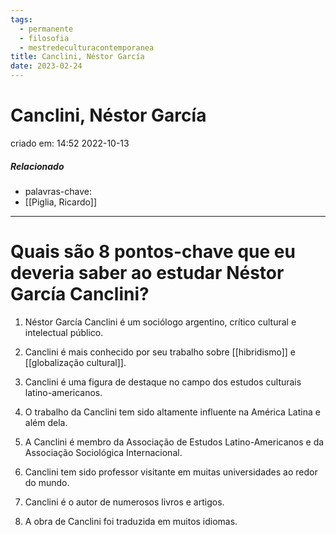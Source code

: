 ```yaml
---
tags:
  - permanente
  - filosofia
  - mestredeculturacontemporanea
title: Canclini, Néstor García
date: 2023-02-24
---
```


# Canclini, Néstor García

criado em: 14:52 2022-10-13

##### Relacionado

- palavras-chave: 
- [[Piglia, Ricardo]]
---

# Quais são 8 pontos-chave que eu deveria saber ao estudar Néstor García Canclini?

1. Néstor García Canclini é um sociólogo argentino, crítico cultural e intelectual público.

2. Canclini é mais conhecido por seu trabalho sobre [[hibridismo]] e [[globalização cultural]].

3. Canclini é uma figura de destaque no campo dos estudos culturais latino-americanos.

4. O trabalho da Canclini tem sido altamente influente na América Latina e além dela.

5. A Canclini é membro da Associação de Estudos Latino-Americanos e da Associação Sociológica Internacional.

6. Canclini tem sido professor visitante em muitas universidades ao redor do mundo.

7. Canclini é o autor de numerosos livros e artigos.

8. A obra de Canclini foi traduzida em muitos idiomas.
